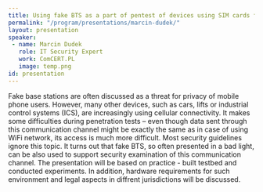 ```yaml
---
title: Using fake BTS as a part of pentest of devices using SIM cards for data transmission
permalink: "/program/presentations/marcin-dudek/"
layout: presentation
speaker: 
 - name: Marcin Dudek
   role: IT Security Expert
   work: ComCERT.PL
   image: temp.png
id: presentation
---
```


Fake base stations are often discussed as a threat for privacy of mobile phone users. However, many other devices, such as cars, lifts or industrial control systems (ICS), are increasingly using cellular connectivity. It makes some difficulties during penetration tests – even though data sent through this communication channel might be exactly the same as in case of using WiFi network, its access is much more difficult. Most security guidelines ignore this topic. It turns out that fake BTS, so often presented in a bad light, can be also used to support security examination of this communication channel. The presentation will be based on practice - built testbed and conducted experiments. In addition, hardware requirements for such environment and legal aspects in diffrent jurisdictions will be discussed. 